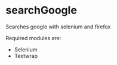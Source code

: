 # searchGoogle
Searches google with selenium and firefox

Required modules are:
- Selenium
- Textwrap
